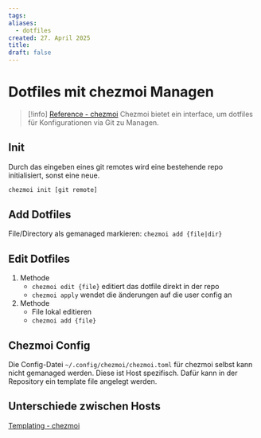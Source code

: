 ```yaml
---
tags: 
aliases:
  - dotfiles
created: 27. April 2025
title: 
draft: false
---
```


# Dotfiles mit chezmoi Managen

> [!info] [Reference - chezmoi](https://www.chezmoi.io/reference/)
> Chezmoi bietet ein interface, um dotfiles für Konfigurationen via Git zu Managen. 

## Init

Durch das eingeben eines git remotes wird eine bestehende repo initialisiert, sonst eine neue.

```sh
chezmoi init [git remote]
```

## Add Dotfiles

File/Directory als gemanaged markieren: `chezmoi add {file|dir}`

## Edit Dotfiles

1. Methode
	- `chezmoi edit {file}` editiert das dotfile direkt in der repo
	- `chezmoi apply` wendet die änderungen auf die user config an
2. Methode
	- File lokal editieren
	- `chezmoi add {file}`

## Chezmoi Config

Die Config-Datei `~/.config/chezmoi/chezmoi.toml` für chezmoi selbst kann nicht gemanaged werden. Diese ist Host spezifisch. Dafür kann in der Repository ein template file angelegt werden.

## Unterschiede zwischen Hosts

[Templating - chezmoi](https://www.chezmoi.io/user-guide/templating/)